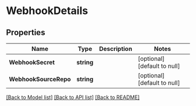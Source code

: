# WebhookDetails

## Properties
Name | Type | Description | Notes
------------ | ------------- | ------------- | -------------
**WebhookSecret** | **string** |  | [optional] [default to null]
**WebhookSourceRepo** | **string** |  | [optional] [default to null]

[[Back to Model list]](../README.md#documentation-for-models) [[Back to API list]](../README.md#documentation-for-api-endpoints) [[Back to README]](../README.md)

